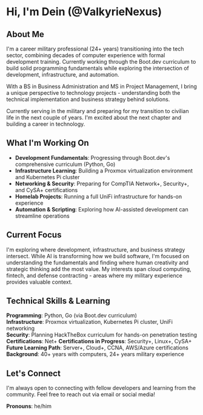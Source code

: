 # Hi, I'm Dein (@ValkyrieNexus)

## About Me

I'm a career military professional (24+ years) transitioning into the tech sector, combining decades of computer experience with formal development training. Currently working through the Boot.dev curriculum to build solid programming fundamentals while exploring the intersection of development, infrastructure, and automation.

With a BS in Business Administration and MS in Project Management, I bring a unique perspective to technology projects - understanding both the technical implementation and business strategy behind solutions.

Currently serving in the military and preparing for my transition to civilian life in the next couple of years. I'm excited about the next chapter and building a career in technology.

## What I'm Working On

- **Development Fundamentals**: Progressing through Boot.dev's comprehensive curriculum (Python, Go)
- **Infrastructure Learning**: Building a Proxmox virtualization environment and Kubernetes Pi cluster
- **Networking & Security**: Preparing for CompTIA Network+, Security+, and CySA+ certifications
- **Homelab Projects**: Running a full UniFi infrastructure for hands-on experience
- **Automation & Scripting**: Exploring how AI-assisted development can streamline operations

## Current Focus

I'm exploring where development, infrastructure, and business strategy intersect. While AI is transforming how we build software, I'm focused on understanding the fundamentals and finding where human creativity and strategic thinking add the most value. My interests span cloud computing, fintech, and defense contracting - areas where my military experience provides valuable context.

## Technical Skills & Learning

**Programming**: Python, Go (via Boot.dev curriculum)  
**Infrastructure**: Proxmox virtualization, Kubernetes Pi cluster, UniFi networking  
**Security**: Planning HackTheBox curriculum for hands-on penetration testing
**Certifications**: Net+
**Certifications in Progress**: Security+, Linux+, CySA+  
**Future Learning Path**: Server+, Cloud+, CCNA, AWS/Azure certifications  
**Background**: 40+ years with computers, 24+ years military experience

## Let's Connect

I'm always open to connecting with fellow developers and learning from the community. Feel free to reach out via email or social media!

**Pronouns**: he/him
